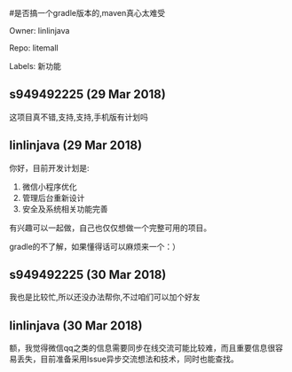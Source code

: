 #是否搞一个gradle版本的,maven真心太难受

Owner: linlinjava

Repo: litemall

Labels: 新功能 

## s949492225 (29 Mar 2018)

这项目真不错,支持,支持,手机版有计划吗

## linlinjava (29 Mar 2018)

你好，目前开发计划是:

1. 微信小程序优化
2. 管理后台重新设计
3. 安全及系统相关功能完善

有兴趣可以一起做，自己也仅仅想做一个完整可用的项目。

gradle的不了解，如果懂得话可以麻烦来一个：）

## s949492225 (30 Mar 2018)

我也是比较忙,所以还没办法帮你,不过咱们可以加个好友

## linlinjava (30 Mar 2018)

额，我觉得微信qq之类的信息需要同步在线交流可能比较难，而且重要信息很容易丢失，目前准备采用Issue异步交流想法和技术，同时也能查找。

